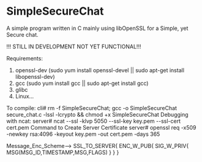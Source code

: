 # SimpleSecureChat
A simple program written in C mainly using libOpenSSL for a Simple, yet Secure chat.

!!! STILL IN DEVELOPMENT NOT YET FUNCTIONAL!!!

Requirements:
1. openssl-dev (sudo yum install openssl-devel || sudo apt-get install libopenssl-dev) 
2. gcc (sudo yum install gcc || sudo apt-get install gcc)
3. glibc
4. Linux... 


To compile:
cli# rm -f SimpleSecureChat; gcc -o SimpleSecureChat secure_chat.c -lssl -lcrypto && chmod +x SimpleSecureChat
Debugging with ncat: 
server# ncat --ssl -klvp 5050 --ssl-key key.pem --ssl-cert cert.pem 
Command to Create Server Certificate 
server# openssl req -x509 -newkey rsa:4096 -keyout key.pem -out cert.pem -days 365 

Message_Enc_Scheme-->
SSL_TO_SERVER{
    ENC_W_PUB{
        SIG_W_PRIV{
             MSG(MSG_ID,TIMESTAMP,MSG,FLAGS)
         }
    }
    }
